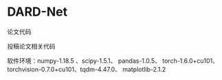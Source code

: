 # DARD-Net
论文代码

投稿论文相关代码

软件环境：numpy-1.18.5 、scipy-1.5.1、 pandas-1.0.5、 torch-1.6.0+cu101、 torchvision-0.7.0+cu101、tqdm-4.47.0、 matplotlib-2.1.2
